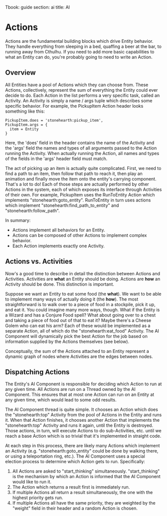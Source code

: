 Tbook: guide
section: ai
title: AI

# Actions #

Actions are the fundamental building blocks which drive Entity behavior.   They handle everything from sleeping in a bed, quaffing a beer at the bar, to running away from Cthulhu.  If you need to add more basic capabilities to what an Entity can do, you're probably going to need to write an Action.

## Overview

All Entities have a pool of Actions which they can choose from.  These Actions, collectively, represent the sum of everything the Entity could ever decide to do.  Each Action in the list performs a very specific task, called an Activity.  An Activity is simply a name / args tuple which describes some specific behavior.  For example, the PickupItem Action header looks something like this:

    PickupItem.does = 'stonehearth:pickup_item',
    PickupItem.args = {
      item = Entity
    }  

Here, the 'does' field in the header contains the name of the Activity and the 'args' field the names and types of all arguments passed to the Action running the Activity.  When actually running the Action, all names and types of the fields in the 'args' header field must match.

The act of picking up an item is actually quite complicated.  First, we need to find a path to an item, then follow that path to reach it, then play an animation and finally move the item onto the entity's carrying component.  That's a lot to do!  Each of those steps are actually performed by other Actions in the system, each of which exposes its interface through Activities of their own.  For example, PickupItem uses the RunToEntity Action which implements "stonehearth:goto\_entity".  RunToEntity in turn uses actions which implement "stonehearth:find\_path\_to\_entity" and "stonehearth:follow\_path".

In summary:

   * Actions implement all behaviors for an Entity.
   * Actions can be composed of other Actions to implement complex behavior.
   * Each Action implements exactly one Activity.

## Actions vs. Activities

Now's a good time to describe in detail the distinction between Actions and Activities.  Activities are **what** an Entity should be doing.  Actions are **how** an Activity should be done.  This distinction is important.

Suppose we want an Entity to eat some food (the **what**).  We want to be able to implement many ways of actually doing it (the **how**).  The most straightforward is to walk over to a piece of food in a stockpile, pick it up, and eat it.  You could imagine many more ways, though.  What if the Entity is a Wizard and has a Conjure Food spell?  What about going over to a chest and taking a piece of food out of that to eat it?  Maybe there's a Cheese Golem who can eat his arm?  Each of these would be implemented as a separate Action, all of which do the "stonehearth:eat_food" Activity.  The AI Component will dynamically pick the best Action for the job based on information supplied by the Actions themselves (see below).  

Conceptually, the sum of the Actions attached to an Entity represent a dynamic graph of nodes where Activities are the edges between nodes. 

 
## Dispatching Actions

The Entity's AI Component is responsible for deciding which Action to run at any given time.  All Actions are run on a Thread owned by the AI Component.  This ensures that at most one Action can run on an Entity at any given time, which would lead to some odd results.

The AI Component thread is quite simple.  It chooses an Action which does the "stonehearth:top" Activity from the pool of Actions in the Entity and runs it.  When that Action finishes, it chooses another Action that implements the "stonehearth:top" Activity and runs it again, until the Entity is destroyed.  Those actions, in turn, will execute Actions to do sub-Activities, etc. until we reach a base Action which is so trivial that it's implemented in straight code.

At each step in this process, there are likely many Actions which implement an Activity (e.g. "stonehearth:goto_entity" could be done by walking there, or using a teleportation ring, etc.).  The AI Component uses a special election process to determine which Action gets to run.  Specifically:

   1. All Actions are asked to "start\_thinking" simultaneously.  "start\_thinking" is the mechanism by which an Action is informed that the AI Component would like to run it.
   2. The Action which returns a result first is immediately run.
   3. If multiple Actions all return a result simultaneously, the one with the highest priority gets run.
   4. If multiple Actions all have the same priority, they are weighted by the "weight" field in their header and a random Action is chosen.

